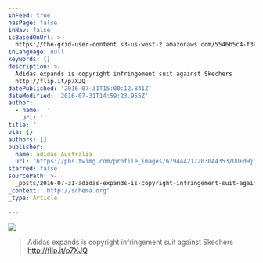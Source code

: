 ```yaml
---
inFeed: true
hasPage: false
inNav: false
isBasedOnUrl: >-
  https://the-grid-user-content.s3-us-west-2.amazonaws.com/5546b5c4-f36e-4e00-9445-002f1e362d17.jpg
inLanguage: null
keywords: []
description: >-
  Adidas expands is copyright infringement suit against Skechers
  http://flip.it/p7XJQ
datePublished: '2016-07-31T15:00:12.841Z'
dateModified: '2016-07-31T14:59:23.955Z'
author:
  - name: ''
    url: ''
title: ''
via: {}
authors: []
publisher:
  name: adidas Australia
  url: 'https://pbs.twimg.com/profile_images/679444217203044353/UUFdHjia.jpg'
starred: false
sourcePath: >-
  _posts/2016-07-31-adidas-expands-is-copyright-infringement-suit-against-skeche.md
_context: 'http://schema.org'
_type: Article

---
```

![](https://the-grid-user-content.s3-us-west-2.amazonaws.com/5546b5c4-f36e-4e00-9445-002f1e362d17.jpg)

> Adidas expands is copyright infringement suit against Skechers http://flip.it/p7XJQ
